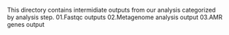 This directory contains intermidiate outputs from our analysis categorized by analysis step.
01.Fastqc outputs
02.Metagenome analysis output
03.AMR genes output
